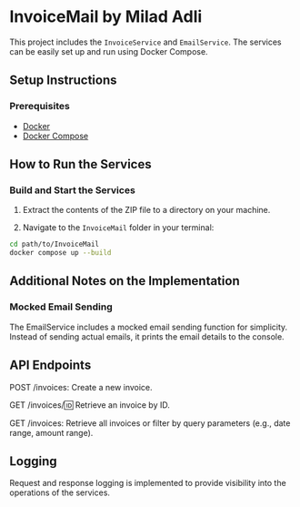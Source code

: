# InvoiceMail by Milad Adli

This project includes the `InvoiceService` and `EmailService`. The services can be easily set up and run using Docker Compose.

## Setup Instructions

### Prerequisites

- [Docker](https://www.docker.com/get-started)
- [Docker Compose](https://docs.docker.com/compose/install/)

## How to Run the Services

### Build and Start the Services

1. Extract the contents of the ZIP file to a directory on your machine.

2. Navigate to the `InvoiceMail` folder in your terminal:

```bash
cd path/to/InvoiceMail
docker compose up --build
```

## Additional Notes on the Implementation
### Mocked Email Sending
The EmailService includes a mocked email sending function for simplicity. Instead of sending actual emails, it prints the email details to the console.

## API Endpoints
POST /invoices: Create a new invoice.

GET /invoices/:id: Retrieve an invoice by ID.

GET /invoices: Retrieve all invoices or filter by query parameters (e.g., date range, amount range).

## Logging
Request and response logging is implemented to provide visibility into the operations of the services.